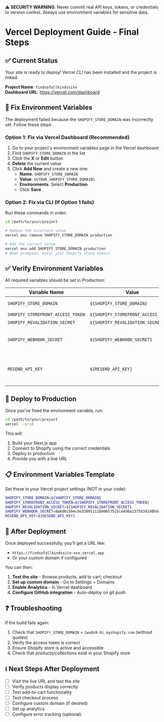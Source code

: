 ⚠️ **SECURITY WARNING**: Never commit real API keys, tokens, or credentials to version control. Always use environment variables for sensitive data.

# Vercel Deployment Guide - Final Steps

## ✅ Current Status
Your site is ready to deploy! Vercel CLI has been installed and the project is linked.

**Project Name**: `findsofallkindssite`  
**Dashboard URL**: https://vercel.com/dashboard

## 🔧 Fix Environment Variables

The deployment failed because the `SHOPIFY_STORE_DOMAIN` was incorrectly set. Follow these steps:

### Option 1: Fix via Vercel Dashboard (Recommended)
1. Go to your project's environment variables page in the Vercel dashboard
2. Find `SHOPIFY_STORE_DOMAIN` in the list
3. Click the **X** or **Edit** button
4. **Delete** the current value
5. Click **Add New** and create a new one:
   - **Name**: `SHOPIFY_STORE_DOMAIN`
   - **Value**: `${YOUR_SHOPIFY_STORE_DOMAIN}`
   - **Environments**: Select **Production**
   - Click **Save**

### Option 2: Fix via CLI (If Option 1 fails)
Run these commands in order:

```bash
cd /path/to/your/project

# Remove the incorrect value
vercel env remove SHOPIFY_STORE_DOMAIN production

# Add the correct value
vercel env add SHOPIFY_STORE_DOMAIN production
# When prompted, enter your Shopify store domain
```

## ✅ Verify Environment Variables

All required variables should be set in Production:

| Variable Name | Value | Status |
|---|---|---|
| `SHOPIFY_STORE_DOMAIN` | `${SHOPIFY_STORE_DOMAIN}` | ❌ NEEDS FIX |
| `SHOPIFY_STOREFRONT_ACCESS_TOKEN` | `${SHOPIFY_STOREFRONT_ACCESS_TOKEN}` | ✅ Set |
| `SHOPIFY_REVALIDATION_SECRET` | `${SHOPIFY_REVALIDATION_SECRET}` | ✅ Set |
| `SHOPIFY_WEBHOOK_SECRET` | `${SHOPIFY_WEBHOOK_SECRET}` | ⚠️ **REQUIRED FOR WEBHOOKS** |
| `RESEND_API_KEY` | `${RESEND_API_KEY}` | ⚠️ **REQUIRED FOR CONTACT FORM** |

## 🚀 Deploy to Production

Once you've fixed the environment variable, run:

```bash
cd /path/to/your/project
vercel --prod
```

This will:
1. Build your Next.js app
2. Connect to Shopify using the correct credentials
3. Deploy to production
4. Provide you with a live URL

## 📋 Environment Variables Template

Set these in your Vercel project settings (NOT in your code):

```bash
SHOPIFY_STORE_DOMAIN=${SHOPIFY_STORE_DOMAIN}
SHOPIFY_STOREFRONT_ACCESS_TOKEN=${SHOPIFY_STOREFRONT_ACCESS_TOKEN}
SHOPIFY_REVALIDATION_SECRET=${SHOPIFY_REVALIDATION_SECRET}
SHOPIFY_WEBHOOK_SECRET=8a6d6c504c9e32691111890657515ce4d6a2375d34198bda930f024f498a040c
RESEND_API_KEY=${RESEND_API_KEY}
```

## 🎉 After Deployment

Once deployed successfully, you'll get a URL like:
- `https://findsofallkindssite-xxx.vercel.app`
- Or your custom domain if configured

You can then:
1. **Test the site** - Browse products, add to cart, checkout
2. **Set up custom domain** - Go to Settings > Domains
3. **Enable Analytics** - In Vercel dashboard
4. **Configure GitHub integration** - Auto-deploy on git push

## ❓ Troubleshooting

If the build fails again:
1. Check that `SHOPIFY_STORE_DOMAIN` = `1wx8z0-0i.myshopify.com` (without quotes)
2. Verify the access token is correct
3. Ensure Shopify store is active and accessible
4. Check that products/collections exist in your Shopify store

## ℹ️ Next Steps After Deployment

- [ ] Visit the live URL and test the site
- [ ] Verify products display correctly
- [ ] Test add-to-cart functionality
- [ ] Test checkout process
- [ ] Configure custom domain (if desired)
- [ ] Set up analytics
- [ ] Configure error tracking (optional)
